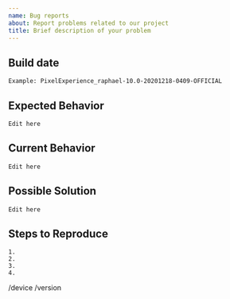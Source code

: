 ```yaml
---
name: Bug reports
about: Report problems related to our project
title: Brief description of your problem
---
```


<!-- INSTRUCTIONS
What not to report
- Bugs in unofficial builds or anything not downloaded from our official portal
- Missing Builds
- Problems with the website
- Asking for device support
- Feature requests

Make sure not to use extra mods when reporting a problem (for example: Magisk)

If you need help please check our Telegram group at https://t.me/pixelexperiencechat

Anything between <!- - and - -> won't be shown when your issue is created. 
-->

## Build date
<!--- Anything that can help us identify the build you are using -->
```
Example: PixelExperience_raphael-10.0-20201218-0409-OFFICIAL
```

## Expected Behavior
<!--- Tell us what should happen -->
```
Edit here
```

## Current Behavior
<!--- Tell us what happens instead of the expected behavior -->
```
Edit here
```

## Possible Solution
<!--- Not obligatory, but suggest a fix/reason for the bug, -->
```
Edit here
```

## Steps to Reproduce
<!--- Provide a link to a live example, or an unambiguous set of steps to -->
<!--- reproduce this bug. Include code to reproduce, if relevant -->
```
1.
2.
3.
4.
```

<!-- THIS SECTION IS MANDATORY. If it is not filled out correctly, your issue will be marked as invalid.
Example:
/device polaris (found at https://wiki.pixelexperience.org/devices/)
/version eleven or eleven_plus (for plus version)
-->

/device
/version
